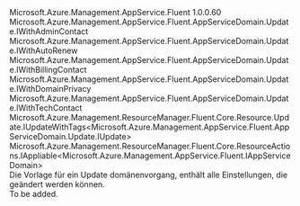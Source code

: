 <Type Name="IUpdate" FullName="Microsoft.Azure.Management.AppService.Fluent.AppServiceDomain.Update.IUpdate">
  <TypeSignature Language="C#" Value="public interface IUpdate : Microsoft.Azure.Management.AppService.Fluent.AppServiceDomain.Update.IWithAdminContact, Microsoft.Azure.Management.AppService.Fluent.AppServiceDomain.Update.IWithAutoRenew, Microsoft.Azure.Management.AppService.Fluent.AppServiceDomain.Update.IWithBillingContact, Microsoft.Azure.Management.AppService.Fluent.AppServiceDomain.Update.IWithDomainPrivacy, Microsoft.Azure.Management.AppService.Fluent.AppServiceDomain.Update.IWithTechContact, Microsoft.Azure.Management.ResourceManager.Fluent.Core.Resource.Update.IUpdateWithTags&lt;Microsoft.Azure.Management.AppService.Fluent.AppServiceDomain.Update.IUpdate&gt;, Microsoft.Azure.Management.ResourceManager.Fluent.Core.ResourceActions.IAppliable&lt;Microsoft.Azure.Management.AppService.Fluent.IAppServiceDomain&gt;" />
  <TypeSignature Language="ILAsm" Value=".class public interface auto ansi abstract IUpdate implements class Microsoft.Azure.Management.AppService.Fluent.AppServiceDomain.Update.IWithAdminContact, class Microsoft.Azure.Management.AppService.Fluent.AppServiceDomain.Update.IWithAutoRenew, class Microsoft.Azure.Management.AppService.Fluent.AppServiceDomain.Update.IWithBillingContact, class Microsoft.Azure.Management.AppService.Fluent.AppServiceDomain.Update.IWithDomainPrivacy, class Microsoft.Azure.Management.AppService.Fluent.AppServiceDomain.Update.IWithTechContact, class Microsoft.Azure.Management.ResourceManager.Fluent.Core.Resource.Update.IUpdateWithTags`1&lt;class Microsoft.Azure.Management.AppService.Fluent.AppServiceDomain.Update.IUpdate&gt;, class Microsoft.Azure.Management.ResourceManager.Fluent.Core.ResourceActions.IAppliable`1&lt;class Microsoft.Azure.Management.AppService.Fluent.IAppServiceDomain&gt;, class Microsoft.Azure.Management.ResourceManager.Fluent.Core.ResourceActions.IIndexable" />
  <TypeSignature Language="DocId" Value="T:Microsoft.Azure.Management.AppService.Fluent.AppServiceDomain.Update.IUpdate" />
  <TypeSignature Language="VB.NET" Value="Public Interface IUpdate&#xA;Implements IAppliable(Of IAppServiceDomain), IUpdateWithTags(Of IUpdate), IWithAdminContact, IWithAutoRenew, IWithBillingContact, IWithDomainPrivacy, IWithTechContact" />
  <TypeSignature Language="F#" Value="type IUpdate = interface&#xA;    interface IAppliable&lt;IAppServiceDomain&gt;&#xA;    interface IIndexable&#xA;    interface IWithAdminContact&#xA;    interface IWithBillingContact&#xA;    interface IWithTechContact&#xA;    interface IWithAutoRenew&#xA;    interface IWithDomainPrivacy&#xA;    interface IUpdateWithTags&lt;IUpdate&gt;" />
  <AssemblyInfo>
    <AssemblyName>Microsoft.Azure.Management.AppService.Fluent</AssemblyName>
    <AssemblyVersion>1.0.0.60</AssemblyVersion>
  </AssemblyInfo>
  <Interfaces>
    <Interface>
      <InterfaceName>Microsoft.Azure.Management.AppService.Fluent.AppServiceDomain.Update.IWithAdminContact</InterfaceName>
    </Interface>
    <Interface>
      <InterfaceName>Microsoft.Azure.Management.AppService.Fluent.AppServiceDomain.Update.IWithAutoRenew</InterfaceName>
    </Interface>
    <Interface>
      <InterfaceName>Microsoft.Azure.Management.AppService.Fluent.AppServiceDomain.Update.IWithBillingContact</InterfaceName>
    </Interface>
    <Interface>
      <InterfaceName>Microsoft.Azure.Management.AppService.Fluent.AppServiceDomain.Update.IWithDomainPrivacy</InterfaceName>
    </Interface>
    <Interface>
      <InterfaceName>Microsoft.Azure.Management.AppService.Fluent.AppServiceDomain.Update.IWithTechContact</InterfaceName>
    </Interface>
    <Interface>
      <InterfaceName>Microsoft.Azure.Management.ResourceManager.Fluent.Core.Resource.Update.IUpdateWithTags&lt;Microsoft.Azure.Management.AppService.Fluent.AppServiceDomain.Update.IUpdate&gt;</InterfaceName>
    </Interface>
    <Interface>
      <InterfaceName>Microsoft.Azure.Management.ResourceManager.Fluent.Core.ResourceActions.IAppliable&lt;Microsoft.Azure.Management.AppService.Fluent.IAppServiceDomain&gt;</InterfaceName>
    </Interface>
  </Interfaces>
  <Docs>
    <summary>
            Die Vorlage für ein Update domänenvorgang, enthält alle Einstellungen, die geändert werden können.
            </summary>
    <remarks>To be added.</remarks>
  </Docs>
  <Members />
</Type>